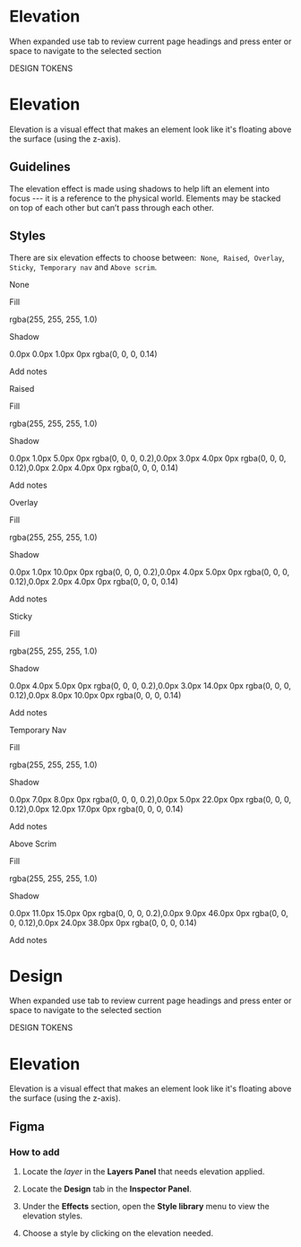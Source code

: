 # Elevation

When expanded use tab to review current page headings and press enter or space to navigate to the selected section

DESIGN TOKENS

# Elevation

Elevation is a visual effect that makes an element look like it's floating above the surface (using the z-axis).

## Guidelines

The elevation effect is made using shadows to help lift an element into focus --- it is a reference to the physical world. Elements may be stacked on top of each other but can’t pass through each other.

## Styles

There are six elevation effects to choose between:  `None`,  `Raised`,  `Overlay`,  `Sticky`,  `Temporary nav` and `Above scrim`.

None

Fill

rgba(255, 255, 255, 1.0)

Shadow

0.0px 0.0px 1.0px 0px rgba(0, 0, 0, 0.14)

Add notes

Raised

Fill

rgba(255, 255, 255, 1.0)

Shadow

0.0px 1.0px 5.0px 0px rgba(0, 0, 0, 0.2),0.0px 3.0px 4.0px 0px rgba(0, 0, 0, 0.12),0.0px 2.0px 4.0px 0px rgba(0, 0, 0, 0.14)

Add notes

Overlay

Fill

rgba(255, 255, 255, 1.0)

Shadow

0.0px 1.0px 10.0px 0px rgba(0, 0, 0, 0.2),0.0px 4.0px 5.0px 0px rgba(0, 0, 0, 0.12),0.0px 2.0px 4.0px 0px rgba(0, 0, 0, 0.14)

Add notes

Sticky

Fill

rgba(255, 255, 255, 1.0)

Shadow

0.0px 4.0px 5.0px 0px rgba(0, 0, 0, 0.2),0.0px 3.0px 14.0px 0px rgba(0, 0, 0, 0.12),0.0px 8.0px 10.0px 0px rgba(0, 0, 0, 0.14)

Add notes

Temporary Nav

Fill

rgba(255, 255, 255, 1.0)

Shadow

0.0px 7.0px 8.0px 0px rgba(0, 0, 0, 0.2),0.0px 5.0px 22.0px 0px rgba(0, 0, 0, 0.12),0.0px 12.0px 17.0px 0px rgba(0, 0, 0, 0.14)

Add notes

Above Scrim

Fill

rgba(255, 255, 255, 1.0)

Shadow

0.0px 11.0px 15.0px 0px rgba(0, 0, 0, 0.2),0.0px 9.0px 46.0px 0px rgba(0, 0, 0, 0.12),0.0px 24.0px 38.0px 0px rgba(0, 0, 0, 0.14)

Add notes



# Design

When expanded use tab to review current page headings and press enter or space to navigate to the selected section

DESIGN TOKENS

# Elevation

Elevation is a visual effect that makes an element look like it's floating above the surface (using the z-axis).

## Figma

### How to add

1.  Locate the _layer_ in the **Layers Panel** that needs elevation applied.
    
2.  Locate the **Design** tab in the **Inspector Panel**.
    
3.  Under the **Effects** section, open the **Style library** menu to view the elevation styles.
    
4.  Choose a style by clicking on the elevation needed.